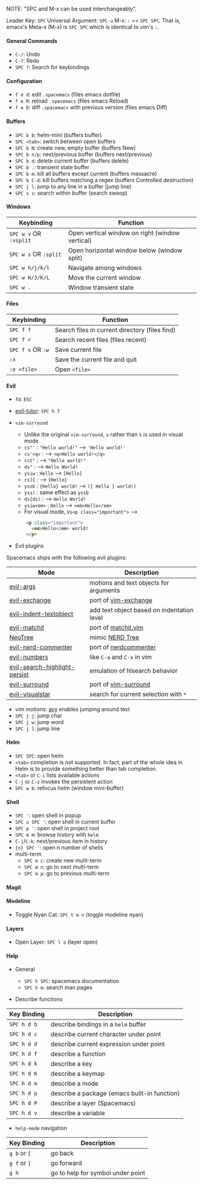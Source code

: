 NOTE: "SPC and M-x can be used interchangeably".

Leader Key: `SPC`
Universal Argument: `SPC-u`
M-x: `:` == `SPC SPC`. That is, emacs's Meta-x (M-x) is `SPC SPC` which is identical to vim's `:`.

#### General Commands

* `C-/`: Undo
* `C-?`: Redo
* `SPC ?`: Search for keybindings


#### Configuration

* `f e d`: edit `.spacemacs` (files emacs dotfile)
* `f e R`: reload `.spacemacs` (files emacs Reload)
* `f e D`: diff `.spacemacs` with previous version (files emacs Diff)

#### Buffers

* `SPC b b`: helm-mini (buffers buffer)
* `SPC <tab>`: switch between open buffers
* `SPC b N`: create new, empty buffer (buffers New)
* `SPC b n/p`: next/previous buffer (buffers next/previous)
* `SPC b d`: delete current buffer (buffers delete)
* `SPC b .`: transient state buffer
* `SPC b m`: kill all buffers except current (buffers massacre)
* `SPC b C-d`: kill buffers matching a regex (buffers Controlled destruction)
* `SPC j l`: jump to any line in a buffer (jump line)
* `SPC s s`: search within buffer (search swoop)

#### Windows

Keybinding | Function
--- | ---
`SPC w v` OR `:vsplit` | Open vertical window on right (window vertical)
`SPC w s` OR `:split` | Open horizontal window below (window split)
`SPC w h/j/k/l` | Navigate among windows
`SPC w H/J/K/L` | Move the current window
`SPC w .` | Window transient state

#### Files

Keybinding | Function
--- | ---
`SPC f f` | Search files in current directory (files find)
`SPC f r` | Search recent files (files recent)
`SPC f s` OR `:w` | Save current file
`:x` | Save the current file and quit
`:e <file>` | Open `<file>`

#### Evil

* `fd`: `ESC`
* [evil-tutor](https://github.com/syl20bnr/evil-tutor): `SPC h T`
* `vim-surround`
    * Unlike the original `vim-surround`, `s` rather than `S` is used in visual mode
    * `cs"'`   : `"Hello world!"` --> `'Hello world!'`
    * `cs'<q>` : --> `<q>Hello world!</q>`
    * `cst"`   : --> `"Hello world!"`
    * `ds"`    : --> `Hello World!`
    * `ysiw`   : `Hello` --> `[Hello]`
    *  `cs]{`  : --> `{Hello}`
    * `yssb`   : `{Hello} world!` --> `({ Hello } world!)`
    * `yss)`   : same effect as `yssb`
    * `ds{ds)` : --> `Hello World!`
    * `ysiw<em>` : `Hello` --> `<em>Hello</em>`
    * For visual mode, `Vs<p class="important">` -->
    ```html
        <p class="important">
          <em>Hello</em> world!
        </p>
    ```

* Evil plugins

Spacemacs ships with the following evil plugins:

Mode | Description
-----| -----
[evil-args](https://github.com/wcsmith/evil-args) | motions and text objects for arguments
[evil-exchange](https://github.com/Dewdrops/evil-exchange) | port of [vim-exchange](https://github.com/tommcdo/vim-exchange)
[evil-indent-textobject](https://github.com/cofi/evil-indent-textobject) | add text object based on indentation level
[evil-matchit](https://github.com/redguardtoo/evil-matchit) | port of [matchit.vim](http://www.vim.org/scripts/script.php?script_id=39)
[NeoTree](https://github.com/jaypei/emacs-neotree) | mimic [NERD Tree](https://github.com/scrooloose/nerdtree)
[evil-nerd-commenter](https://github.com/redguardtoo/evil-nerd-commenter) | port of [nerdcommenter](https://github.com/scrooloose/nerdcommenter)
[evil-numbers](https://github.com/cofi/evil-numbers) | like `C-a` and `C-x` in vim
[evil-search-highlight-persist](https://github.com/juanjux/evil-search-highlight-persist) | emulation of hlsearch behavior
[evil-surround](https://github.com/timcharper/evil-surround) | port of [vim-surround](https://github.com/tpope/vim-surround)
[evil-visualstar](https://github.com/bling/evil-visualstar) | search for current selection with `*`

* vim motions: [avy](https://github.com/abo-abo/avy) enables jumping around text
* `SPC j j`: jump char
* `SPC j w`: jump word
* `SPC j l`: jump line

#### Helm

* `SPC SPC`: open helm
* `<tab>` completion is not supported. In fact, part of the whole idea in Helm is to provide something better than tab completion.
* `<tab>` or `C-i` lists available actions
* `C-j` or `C-z` invokes the persistent action
* `SPC w b`: refocus helm (window mini-buffer)

#### Shell

* `SPC '`: open shell in popup
* `SPC u SPC '`: open shell in current buffer
* `SPC p '`: open shell in project root
* `SPC m H`: browse history with `helm`
* `C-j`/`C-k`: next/previous item in history
* `{n} SPC '`: open n number of shells
* multi-term
    * `SPC m c`: create new multi-term
    * `SPC m n`: go to next multi-term
    * `SPC m p`: go to previous multi-term

#### Magit

#### Modeline

* Toggle Nyan Cat: `SPC t m n` (toggle modeline nyan)

#### Layers

* Open Layer: `SPC l o` (layer open)

#### Help

* General

    * `SPC h SPC`: spacemacs documentation
    * `SPC h m`: search man pages

* Describe functions

Key Binding | Description
--- | ---
`SPC h d b` | describe bindings in a `helm` buffer
`SPC h d c` | describe current character under point
`SPC h d d` | describe current expression under point
`SPC h d f` | describe a function
`SPC h d k` | describe a key
`SPC h d K` | describe a keymap
`SPC h d m` | describe a mode
`SPC h d p` | describe a package (emacs built-in function)
`SPC h d P` | describe a layer (Spacemacs)
`SPC h d v` | describe a variable

* `help-mode` navigation

Key Binding | Description
--- | ---
`g b` or `[` | go back
`g f` or `]` | go forward
`g h` | go to help for symbol under point
